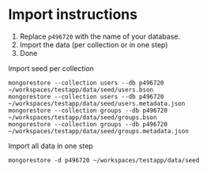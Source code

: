 Import instructions
===========
1. Replace ```p496720``` with the name of your database.
2. Import the data (per collection or in one step)
3. Done


Import seed per collection
```
mongorestore --collection users --db p496720 ~/workspaces/testapp/data/seed/users.bson
mongorestore --collection users --db p496720 ~/workspaces/testapp/data/seed/users.metadata.json
mongorestore --collection groups --db p496720 ~/workspaces/testapp/data/seed/groups.bson
mongorestore --collection groups --db p496720 ~/workspaces/testapp/data/seed/groups.metadata.json
```

Import all data in one step
```
mongorestore -d p496720 ~/workspaces/testapp/data/seed
```
